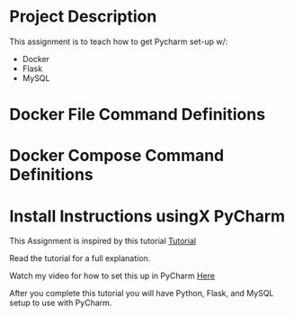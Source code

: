 # Project Description
This assignment is to teach how to get Pycharm set-up w/:
- Docker
- Flask
- MySQL
# Docker File Command Definitions
# Docker Compose Command Definitions
# Install Instructions usingX PyCharm

This Assignment is inspired by this tutorial [Tutorial](https://stavshamir.github.io/python/dockerizing-a-flask-mysql-app-with-docker-compose/)

Read the tutorial for a full explanation.

Watch my video for how to set this up in PyCharm [Here](https://www.youtube.com/watch?v=QbMWNgrfAFg&feature=youtu.be)

After you complete this tutorial you will have Python, Flask, and MySQL setup to use with PyCharm.